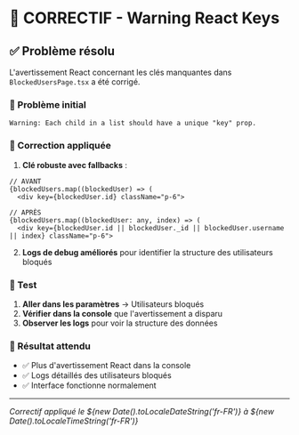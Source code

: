 # 🔧 CORRECTIF - Warning React Keys

## ✅ Problème résolu

L'avertissement React concernant les clés manquantes dans `BlockedUsersPage.tsx` a été corrigé.

### 🐛 Problème initial
```
Warning: Each child in a list should have a unique "key" prop.
```

### 🔧 Correction appliquée

1. **Clé robuste avec fallbacks** :
```tsx
// AVANT
{blockedUsers.map((blockedUser) => (
  <div key={blockedUser.id} className="p-6">

// APRÈS  
{blockedUsers.map((blockedUser: any, index) => (
  <div key={blockedUser.id || blockedUser._id || blockedUser.username || index} className="p-6">
```

2. **Logs de debug améliorés** pour identifier la structure des utilisateurs bloqués

### 🧪 Test
1. **Aller dans les paramètres** → Utilisateurs bloqués
2. **Vérifier dans la console** que l'avertissement a disparu
3. **Observer les logs** pour voir la structure des données

### 📝 Résultat attendu
- ✅ Plus d'avertissement React dans la console
- ✅ Logs détaillés des utilisateurs bloqués
- ✅ Interface fonctionne normalement

---
*Correctif appliqué le ${new Date().toLocaleDateString('fr-FR')} à ${new Date().toLocaleTimeString('fr-FR')}*
